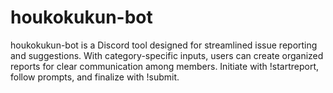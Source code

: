 # houkokukun-bot
houkokukun-bot is a Discord tool designed for streamlined issue reporting and suggestions. With category-specific inputs, users can create organized reports for clear communication among members. Initiate with !startreport, follow prompts, and finalize with !submit.
